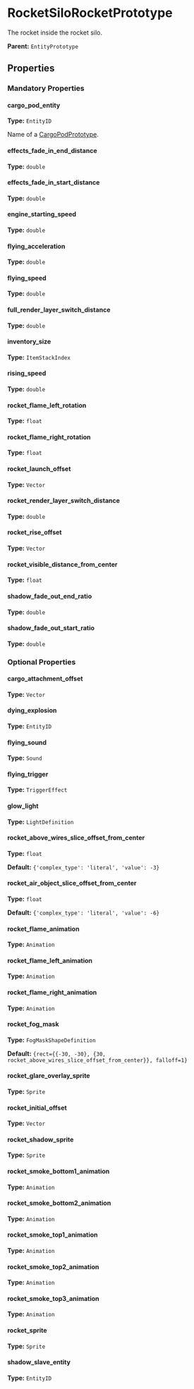 # RocketSiloRocketPrototype

The rocket inside the rocket silo.

**Parent:** `EntityPrototype`

## Properties

### Mandatory Properties

#### cargo_pod_entity

**Type:** `EntityID`

Name of a [CargoPodPrototype](prototype:CargoPodPrototype).

#### effects_fade_in_end_distance

**Type:** `double`



#### effects_fade_in_start_distance

**Type:** `double`



#### engine_starting_speed

**Type:** `double`



#### flying_acceleration

**Type:** `double`



#### flying_speed

**Type:** `double`



#### full_render_layer_switch_distance

**Type:** `double`



#### inventory_size

**Type:** `ItemStackIndex`



#### rising_speed

**Type:** `double`



#### rocket_flame_left_rotation

**Type:** `float`



#### rocket_flame_right_rotation

**Type:** `float`



#### rocket_launch_offset

**Type:** `Vector`



#### rocket_render_layer_switch_distance

**Type:** `double`



#### rocket_rise_offset

**Type:** `Vector`



#### rocket_visible_distance_from_center

**Type:** `float`



#### shadow_fade_out_end_ratio

**Type:** `double`



#### shadow_fade_out_start_ratio

**Type:** `double`



### Optional Properties

#### cargo_attachment_offset

**Type:** `Vector`



#### dying_explosion

**Type:** `EntityID`



#### flying_sound

**Type:** `Sound`



#### flying_trigger

**Type:** `TriggerEffect`



#### glow_light

**Type:** `LightDefinition`



#### rocket_above_wires_slice_offset_from_center

**Type:** `float`



**Default:** `{'complex_type': 'literal', 'value': -3}`

#### rocket_air_object_slice_offset_from_center

**Type:** `float`



**Default:** `{'complex_type': 'literal', 'value': -6}`

#### rocket_flame_animation

**Type:** `Animation`



#### rocket_flame_left_animation

**Type:** `Animation`



#### rocket_flame_right_animation

**Type:** `Animation`



#### rocket_fog_mask

**Type:** `FogMaskShapeDefinition`



**Default:** ``{rect={{-30, -30}, {30, rocket_above_wires_slice_offset_from_center}}, falloff=1}``

#### rocket_glare_overlay_sprite

**Type:** `Sprite`



#### rocket_initial_offset

**Type:** `Vector`



#### rocket_shadow_sprite

**Type:** `Sprite`



#### rocket_smoke_bottom1_animation

**Type:** `Animation`



#### rocket_smoke_bottom2_animation

**Type:** `Animation`



#### rocket_smoke_top1_animation

**Type:** `Animation`



#### rocket_smoke_top2_animation

**Type:** `Animation`



#### rocket_smoke_top3_animation

**Type:** `Animation`



#### rocket_sprite

**Type:** `Sprite`



#### shadow_slave_entity

**Type:** `EntityID`



